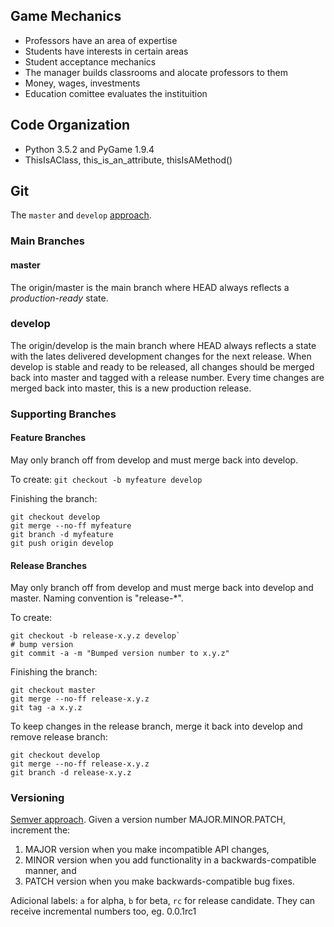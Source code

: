## Game Mechanics

* Professors have an area of expertise
* Students have interests in certain areas
* Student acceptance mechanics
* The manager builds classrooms and alocate professors to them
* Money, wages, investments
* Education comittee evaluates the instituition

## Code Organization
* Python 3.5.2 and PyGame 1.9.4
* ThisIsAClass, this_is_an_attribute, thisIsAMethod()

## Git
The `master` and `develop` [approach](https://nvie.com/posts/a-successful-git-branching-model/).
### Main Branches
#### master
The origin/master is the main branch where HEAD always reflects a _production-ready_ state.

### develop
The origin/develop is the main branch where HEAD always reflects a state with the lates delivered development changes for the next release. When develop is stable and ready to be released, all changes should be merged back into master and tagged with a release number. Every time changes are merged back into master, this is a new production release.

### Supporting Branches
#### Feature Branches
May only branch off from develop and must merge back into develop.

To create: `git checkout -b myfeature develop`

Finishing the branch:
```
git checkout develop
git merge --no-ff myfeature
git branch -d myfeature
git push origin develop
```

#### Release Branches
May only branch off from develop and must merge back into develop and master. Naming convention is "release-*".

To create:
```
git checkout -b release-x.y.z develop`
# bump version
git commit -a -m "Bumped version number to x.y.z"
```

Finishing the branch:
```
git checkout master
git merge --no-ff release-x.y.z
git tag -a x.y.z
```
To keep changes in the release branch, merge it back into develop and remove release branch:
```
git checkout develop
git merge --no-ff release-x.y.z
git branch -d release-x.y.z
```

### Versioning

[Semver approach](https://semver.org/). Given a version number MAJOR.MINOR.PATCH, increment the:

1. MAJOR version when you make incompatible API changes,
2. MINOR version when you add functionality in a backwards-compatible manner, and
3. PATCH version when you make backwards-compatible bug fixes.

Adicional labels: `a` for alpha, `b` for beta, `rc` for release candidate. They can receive incremental numbers too, eg. 0.0.1rc1
